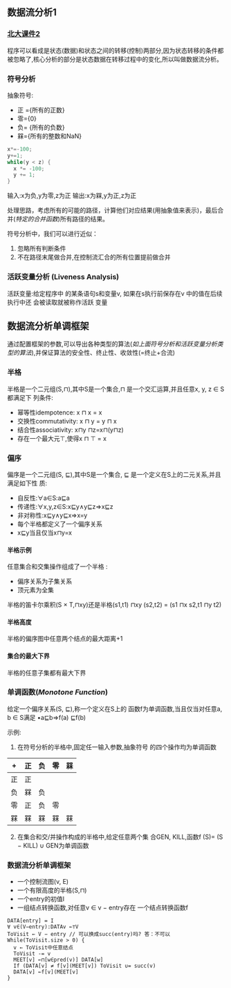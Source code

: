 ## 数据流分析1

### [北大课件2](http://sei.pku.edu.cn/~xiongyf04/SA/2015/2%20dataflow%20analysis.pdf)

程序可以看成是状态(数据)和状态之间的转移(控制)两部分,因为状态转移的条件都被忽略了,核心分析的部分是状态数据在转移过程中的变化,所以叫做数据流分析。


### 符号分析

抽象符号:

- 正 ={所有的正数}
- 零={0}
- 负= {所有的负数}
- 槑={所有的整数和NaN}

```c
x*=-100;
y+=1;
while(y < z) {
  x *= -100;
  y += 1;
}
```
输入:x为负,y为零,z为正
输出:x为槑,y为正,z为正

处理思路，考虑所有的可能的路径，计算他们对应结果(用抽象值来表示)，最后合并(*特定的合并函数*)所有路径的结果。

符号分析中，我们可以进行近似：

1. 忽略所有判断条件
2. 不在路径末尾做合并,在控制流汇合的所有位置提前做合并

### 活跃变量分析 (Liveness Analysis)

活跃变量:给定程序中 的某条语句s和变量v, 如果在s执行前保存在v 中的值在后续执行中还 会被读取就被称作活跃 变量

## 数据流分析单调框架

通过配置框架的参数,可以导出各种类型的算法(*如上面符号分析和活跃变量分析类型的算法*),并保证算法的安全性、终止性、收敛性(=终止+合流)

### 半格

半格是一个二元组(S,⊓),其中S是一个集合,⊓ 是一个交汇运算,并且任意x, y, z ∈ S都满足下 列条件:

- 幂等性idempotence: x ⊓ x = x
- 交换性commutativity: x ⊓ y = y ⊓ x
- 结合性associativity: x⊓y ⊓z=x⊓(y⊓z) 
- 存在一个最大元⊤,使得x ⊓ ⊤ = x

### 偏序

偏序是一个二元组(S, ⊑),其中S是一个集合, ⊑ 是一个定义在S上的二元关系,并且满足如下性 质:
- 自反性:∀a∈S:a⊑a
- 传递性:∀x,y,z∈S:x⊑y∧y⊑z⇒x⊑z 
- 非对称性:x⊑y∧y⊑x⇒x=y
- 每个半格都定义了一个偏序关系 
- x⊑y当且仅当x⊓y=x

#### 半格示例

任意集合和交集操作组成了一个半格 :

- 偏序关系为子集关系
- 顶元素为全集

半格的笛卡尔乘积(S × T,⊓xy)还是半格(s1,t1) ⊓xy (s2,t2) = (s1 ⊓x s2,t1 ⊓y t2)

#### 半格高度

半格的偏序图中任意两个结点的最大距离+1

#### 集合的最大下界

半格的任意子集都有最大下界


### 单调函数(*Monotone Function*)

给定一个偏序关系(S, ⊑),称一个定义在S上的
函数f为单调函数,当且仅当对任意a, b ∈ S满足 •a⊑b⇒f(a) ⊑f(b)

示例:

1. 在符号分析的半格中,固定任一输入参数,抽象符号 的四个操作均为单调函数

| +  | 正 | 负 | 零 | 槑 |
|----|----|----|----|----|
| 正 | 正 |    |    |    |
| 负 | 槑 | 负 |    |    |
| 零 | 正 | 负 | 零 |    |
| 槑 | 槑 | 槑 | 槑 | 槑 |

2. 在集合和交/并操作构成的半格中,给定任意两个集 合GEN, KILL,函数f (S)= (S − KILL) ∪ GEN为单调函数

### 数据流分析单调框架

- 一个控制流图(v, E)
- 一个有限高度的半格(S,⊓)
- 一个entry的初值I
- 一组结点转换函数,对任意v ∈ v − entry存在 一个结点转换函数f

```
DATA[entry] = I
∀ v∈(V−entry):DATAv ←⊤V
ToVisit ← V − entry // 可以换成succ(entry)吗? 答：不可以 
While(ToVisit.size > 0) {
  v ← ToVisit中任意结点
  ToVisit -= v
  MEET[v] ←⊓[w∈pred(v)] DATA[w]
  If (DATA[v] ≠ f[v](MEET[v]) ToVisit ∪= succ(v)
  DATA[v] ←f[v](MEET[v]
}
```